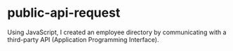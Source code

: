 # public-api-request

Using JavaScript, I created an employee directory by communicating with a third-party API (Application Programming Interface).
